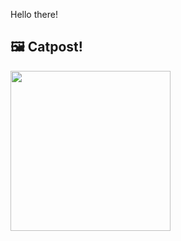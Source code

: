 Hello there!



## 🖼️ Catpost!

<sub>
    <img src="https://cdn2.thecatapi.com/images/2u4.jpg" height="256">
</sub>


